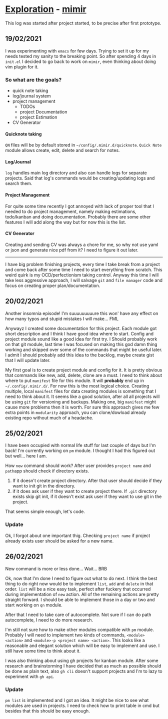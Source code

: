 # [Exploration](readme.md) - [mimir](https://github.com/Huginn18/mimir)
This log was started after project started, to be precise after first prototype.


## 19/02/2021
I was experimenting with `emacs` for few days. Trying to set it up for my needs tested my sanity to the breaking point. So after spending 4 days in `init.el` I decided to go back to work on `mimir`, even thinking about doing vim plugin for it.

### So what are the goals?
- quick note taking
- log/journal system
- project management
	- TODOs
	- project Documentation
	- project Estimation
- CV Generator

#### Quicknote taking
`QN` files will be by default stored in `~/config/.mimir.d/quicknote`. `Quick Note` module allows create, edit, delete and search for notes.

#### Log/Journal
`log` handles main log directory and also can handle logs for separate projects. Said that log's commands would be creating/updating logs and search them.

#### Project Management
For quite some time recently I got annoyed with lack of proper tool that I needed to do project management, namely making estimations, todo/kanban and doing documentation. Probably there are some other features I will add along the way but for now this is the list.

#### CV Generator
Creating and sending CV was always a chore for me, so why not use yaml or json and generate nice pdf from it? I need to figure it out later.

- - -

I have big problem finishing projects, every time I take break from a project and come back after some time I need to start everything from scratch. This weird quirk is my OCD/perfectionism taking control. Anyway this time I will take less aggressive approach, I will salvage `git` and `file manager` code and focus on creating proper plan/documentation.


## 20/02/2021
Another insomnia episode! I'm suuuuuuuuure this won' have any effect on how many typos and stupid mistakes I will make... FML

Anywayz I created some documentation for this project. Each module got short description and I think I have good idea where to start. Config and project module sound like a good idea for first try. I Should probably work on that git module, last time I was focused on making this god damn thing working and skipped over some of the commands that might be useful later. I admit I should probably add this idea to the backlog, maybe create gist that I will update later.

My first goal is to create project module and config for it. It is pretty obvious that commands like new, add, delete, clone are a must. I need to think about where to put `manifest` file for this module. It will __probably__ end up in `~/.config/.mimir.d/`. For now this is the most logical choice. Creating multiple, local `manifest` files for data creating modules is something that I need to think about it. It seems like a good solution, after all all projects will be using `git` for versioning and backups. Making one, big `manifest` might cause more problems then it is worth. For sure this approach gives me few extra points in `modularity` approach, you can clone/dowload already existing repo without much of a headache.

## 25/02/2021
I have been occupied with normal life stuff for last couple of days but I'm back! I'm currently working on `pm` module. I thought I had this figured out but well... here I am.

How `new` command should work? After user provides `project name` and `path`app should check if directory exists.

1. If it doesn't create project directory. After that user should decide if they want to init git in the directory.
2. if it does ask user if they want to create project there. If `.git` directory exists skip git init, if it doesn't exist ask user if they want to use git in the project.

That seems simple enough, let's code.

### Update
Ok, I forgot about one important thig. Checking `project name` if project already exists user should be asked for a new name.

## 26/02/2021
New command is more or less done... Wait... BRB

Ok, now that I'm done I need to figure out what to do next. I think the best thing to do right now would be to implement `list`, `add` and `delete` in that order. `list` will be a nice easy task, perfect after fuckery that occurred during implementation of `new` action. All of the remaining actions are pretty straight forward. I should be able to implement those in a day or two and start working on `qn` module.

After that I need to take care of autocomplete. Not sure if I can do path autocomplete, I need to do more research.

I'm still not sure how to make other modules compatible with `pm` module. Probably I will need to implement two kinds of commands, `<module> <action>` and `<module>-p <project name> <action>`. This looks like a reasonable and elegant solution which will be easy to implement and use. I still have some time to think about it.

I was also thinking about using gh projects for kanban module. After some research and brainstorming I have decided that as much as possible should be done as plain text, also `gh cli` doesn't support projects and I'm to lazy to experiment with `gh api`.

### Update
`pm list` is implemented and I got an idea. It might be nice to see what modules are used in projects. I need to check how to print table in cmd but besides that this should be easy enough.
